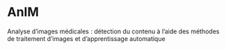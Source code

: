 # AnIM
Analyse d’images médicales : détection du contenu à l’aide des méthodes de traitement d’images et d’apprentissage automatique

